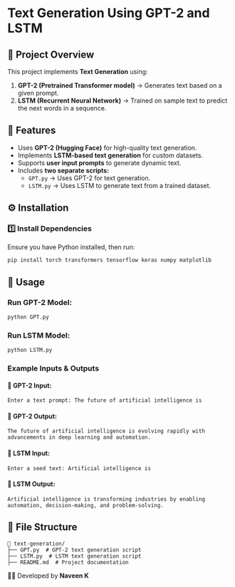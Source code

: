 # Text Generation Using GPT-2 and LSTM

## 📌 Project Overview
This project implements **Text Generation** using:
1. **GPT-2 (Pretrained Transformer model)** → Generates text based on a given prompt.
2. **LSTM (Recurrent Neural Network)** → Trained on sample text to predict the next words in a sequence.

## 🚀 Features
- Uses **GPT-2 (Hugging Face)** for high-quality text generation.
- Implements **LSTM-based text generation** for custom datasets.
- Supports **user input prompts** to generate dynamic text.
- Includes **two separate scripts:**
  - `GPT.py` → Uses GPT-2 for text generation.
  - `LSTM.py` → Uses LSTM to generate text from a trained dataset.

## ⚙️ Installation
### **1️⃣ Install Dependencies**
Ensure you have Python installed, then run:
```bash
pip install torch transformers tensorflow keras numpy matplotlib
```

## 📜 Usage
### **Run GPT-2 Model:**
```bash
python GPT.py
```
### **Run LSTM Model:**
```bash
python LSTM.py
```

### **Example Inputs & Outputs**
#### **📝 GPT-2 Input:**
```
Enter a text prompt: The future of artificial intelligence is
```
#### **🎯 GPT-2 Output:**
```
The future of artificial intelligence is evolving rapidly with advancements in deep learning and automation.
```

#### **📝 LSTM Input:**
```
Enter a seed text: Artificial intelligence is
```
#### **🎯 LSTM Output:**
```
Artificial intelligence is transforming industries by enabling automation, decision-making, and problem-solving.
```

## 📂 File Structure
```
📁 text-generation/
├── GPT.py  # GPT-2 text generation script
├── LSTM.py  # LSTM text generation script
├── README.md  # Project documentation
```
👨‍💻 Developed by **Naveen K**